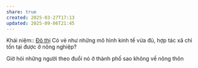 ```yaml
---
share: true
created: 2025-03-27T17:13
updated: 2025-09-06T21:45
---
```

Khái niệm:: [Đô thị](../%CE%9E%20Kh%C3%A1i%20ni%E1%BB%87m/%C4%90%C3%B4%20th%E1%BB%8B.md)
Có vẻ như những mô hình kinh tế vừa đủ, hợp tác xã chỉ tồn tại được ở nông nghiệp?

Giờ hỏi những người theo đuổi nó ở thành phố sao không về nông thôn
